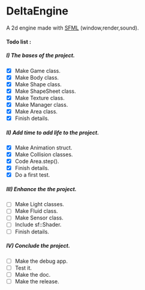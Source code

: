 # DeltaEngine
A 2d engine made with [SFML](https://www.sfml-dev.org/) (window,render,sound).

#### Todo list :
##### I) The bases of the project.
- [x] Make Game class.
- [x] Make Body class.
- [x] Make Shape class.
- [x] Make ShapeSheet class.
- [x] Make Texture class.
- [x] Make Manager class.
- [x] Make Area class.
- [x] Finish details.
##### II) Add time to add life to the project.
- [x] Make Animation struct.
- [x] Make Collision classes.
- [x] Code Area.step().
- [x] Finish details.
- [x] Do a first test.
##### III) Enhance the the project.
- [ ] Make Light classes.
- [ ] Make Fluid class.
- [ ] Make Sensor class.
- [ ] Include sf::Shader.
- [ ] Finish details.
##### IV) Conclude the project.
- [ ] Make the debug app.
- [ ] Test it.
- [ ] Make the doc.
- [ ] Make the release.